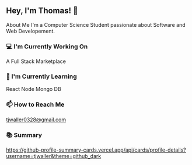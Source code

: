 

## Hey, I'm Thomas! 👋
About Me
I'm a Computer Science Student passionate about Software and Web Developement.

### 💻 I'm Currently Working On
A Full Stack Marketplace

### 🌱 I'm Currently Learning
React
Node
Mongo DB

### 📫 How to Reach Me
tjwaller0328@gmail.com

<!--
### 📊 GitHub Stats
(https://github-readme-stats.vercel.app/api?username=tjwaller&show_icons=true&theme=radical)
-->

### 📚 Summary
https://github-profile-summary-cards.vercel.app/api/cards/profile-details?username=tjwaller&theme=github_dark






